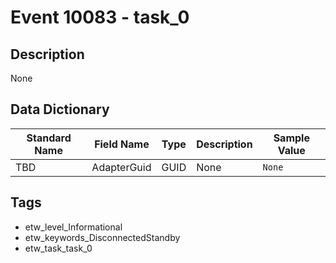 # Event 10083 - task_0

## Description
None

## Data Dictionary
|Standard Name|Field Name|Type|Description|Sample Value|
|---|---|---|---|---|
|TBD|AdapterGuid|GUID|None|`None`|

## Tags
* etw_level_Informational
* etw_keywords_DisconnectedStandby
* etw_task_task_0